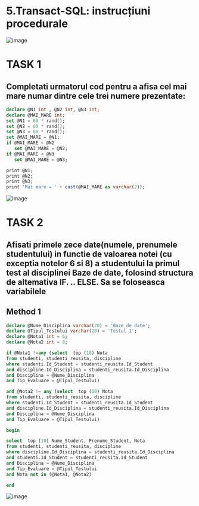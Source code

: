 # 5.Transact-SQL: instrucțiuni procedurale  

![image](https://user-images.githubusercontent.com/34598802/47282917-a361ec00-d5e9-11e8-9382-4240c2c32ad3.png)

# TASK 1
## Completati urmatorul cod pentru a afisa cel mai mare numar dintre cele trei numere prezentate:

```SQL
declare @N1 int , @N2 int, @N3 int;
declare @MAI_MARE int;
set @N1 = 60 * rand();
set @N2 = 60 * rand();
set @N3 = 60 * rand();
set @MAI_MARE = @N1;
if @MAI_MARE < @N2
   set @MAI_MARE = @N2;
if @MAI_MARE < @N3
   set @MAI_MARE = @N3;

print @N1;
print @N2;
print @N3;
print 'Mai mare = ' + cast(@MAI_MARE as varchar(2));
```

![image](https://user-images.githubusercontent.com/34598802/48316882-eebc5880-e5f1-11e8-899c-4109849c2e03.png)


# TASK 2
## Afisati primele zece date(numele, prenumele studentului) in functie de valoarea notei (cu exceptia notelor 6 si 8) a studentului la primul test al disciplinei Baze de date, folosind structura de altemativa IF. .. ELSE. Sa se foloseasca variabilele

## Method 1
```SQL
declare @Nume_Disciplina varchar(20) = 'Baze de date';
declare @Tipul_Testului varchar(20) = 'Testul 1';
declare @Nota1 int = 6;
declare @Nota2 int = 8;

if @Nota1 !=any (select  top (10) Nota
from studenti, studenti_reusita, discipline
where studenti.Id_Student = studenti_reusita.Id_Student
and discipline.Id_Disciplina = studenti_reusita.Id_Disciplina
and Disciplina = @Nume_Disciplina
and Tip_Evaluare = @Tipul_Testului)

and @Nota2 != any (select  top (10) Nota
from studenti, studenti_reusita, discipline
where studenti.Id_Student = studenti_reusita.Id_Student
and discipline.Id_Disciplina = studenti_reusita.Id_Disciplina
and Disciplina = @Nume_Disciplina
and Tip_Evaluare = @Tipul_Testului)

begin

select  top (10) Nume_Student, Prenume_Student, Nota
from studenti, studenti_reusita, discipline
where discipline.Id_Disciplina = studenti_reusita.Id_Disciplina
and studenti.Id_Student = studenti_reusita.Id_Student
and Disciplina = @Nume_Disciplina
and Tip_Evaluare = @Tipul_Testului
and Nota not in (@Nota1, @Nota2)

end
```
![image](https://user-images.githubusercontent.com/34598802/48317290-6097a080-e5f8-11e8-913e-22706e8d2055.png)


